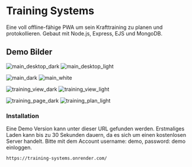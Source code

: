 # Training Systems

Eine voll offline-fähige PWA um sein Krafttraining zu planen und protokollieren.
Gebaut mit Node.js, Express, EJS und MongoDB.

## Demo Bilder
![main_desktop_dark](/demo/main_desktop_dark.jpg)
![main_desktop_light](/demo/main_desktop_light.jpg)


![main_dark](/demo/main_dark.jpg)
![main_white](/demo/main_white.jpg)

![training_view_dark](/demo/training_view_dark.jpg)
![training_view_light](/demo/training_view_light.jpg)

![training_page_dark](/demo/training_page_dark.jpg)
![training_plan_light](/demo/training_plan_light.jpg)


### Installation

Eine Demo Version kann unter dieser URL gefunden werden. Erstmaliges Laden kann bis zu 30 Sekunden dauern, da es sich um einen kostenlosen Server handelt. Bitte mit dem Account username: demo, password: demo einloggen.

```bash
https://training-systems.onrender.com/

